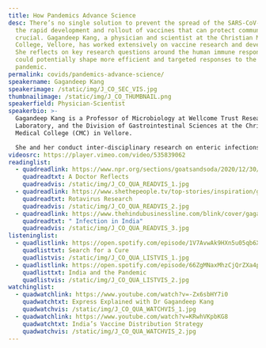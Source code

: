 ```yaml
---
title: How Pandemics Advance Science
desc: There’s no single solution to prevent the spread of the SARS-CoV-2, but
  the rapid development and rollout of vaccines that can protect communities is
  crucial. Gagandeep Kang, a physician and scientist at the Christian Medical
  College, Vellore, has worked extensively on vaccine research and development.
  She reflects on key research questions around the human immune response which
  could potentially shape more efficient and targeted responses to the COVID-19
  pandemic.
permalink: covids/pandemics-advance-science/
speakername: Gagandeep Kang
speakerimage: /static/img/J_CO_SEC_VIS.jpg
thumbnailimage: /static/img/J_CO_THUMBNAIL.png
speakerfield: Physician-Scientist
speakerbio: >-
  Gagandeep Kang is a Professor of Microbiology at Wellcome Trust Research
  Laboratory, and the Division of Gastrointestinal Sciences at the Christian
  Medical College (CMC) in Vellore. 

  She and her conduct inter-disciplinary research on enteric infections and child health. They work on gut infections in children, nutrition, water and sanitation. Their team does everything from geographic information systems to human immunology. They have evaluated vaccines in pre-clinical and clinical phase 1-3 studies for rotavirus and cholera, and are now working on typhoid and SARS-CoV2.
videosrc: https://player.vimeo.com/video/535839062
readinglist:
  - quadreadlink: https://www.npr.org/sections/goatsandsoda/2020/12/30/950880445/even-with-10-million-covid-19-cases-a-doctor-says-india-dodged-a-bullet
    quadreadtxt: A Doctor Reflects
    quadreadvis: /static/img/J_CO_QUA_READVIS_1.jpg
  - quadreadlink: https://www.shethepeople.tv/top-stories/inspiration/gagandeep-kang-rotavirus-research-healthcare/
    quadreadtxt: Rotavirus Research
    quadreadvis: /static/img/J_CO_QUA_READVIS_2.jpg
  - quadreadlink: https://www.thehindubusinessline.com/blink/cover/gagandeep-kang-many-if-not-most-will-eventually-get-infected/article31244533.ece
    quadreadtxt: " Infection in India"
    quadreadvis: /static/img/J_CO_QUA_READVIS_3.jpg
listeninglist:
  - quadlistlink: https://open.spotify.com/episode/1V7AvwAk9HXn5u05qb6XZV
    quadlisttxt: Search for a Cure
    quadlistvis: /static/img/J_CO_QUA_LISTVIS_1.jpg
  - quadlistlink: https://open.spotify.com/episode/66ZgMNaxMhzCjQrZXa4p4j
    quadlisttxt: India and the Pandemic
    quadlistvis: /static/img/J_CO_QUA_LISTVIS_2.jpg
watchinglist:
  - quadwatchlink: https://www.youtube.com/watch?v=-Zx6sbHY7i0
    quadwatchtxt: Express Explained with Dr Gagandeep Kang
    quadwatchvis: /static/img/J_CO_QUA_WATCHVIS_1.jpg
  - quadwatchlink: https://www.youtube.com/watch?v=KRwhVKpbKG8
    quadwatchtxt: India’s Vaccine Distribution Strategy
    quadwatchvis: /static/img/J_CO_QUA_WATCHVIS_2.jpg
---
```


